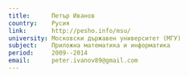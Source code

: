 ```yaml
---
title:      Петър Иванов
country:    Русия
link:       http://pesho.info/msu/
university: Московски държавен университет (МГУ)
subject:    Приложна математика и информатика
period:     2009--2014
email:      peter.ivanov89@gmail.com
---
```

